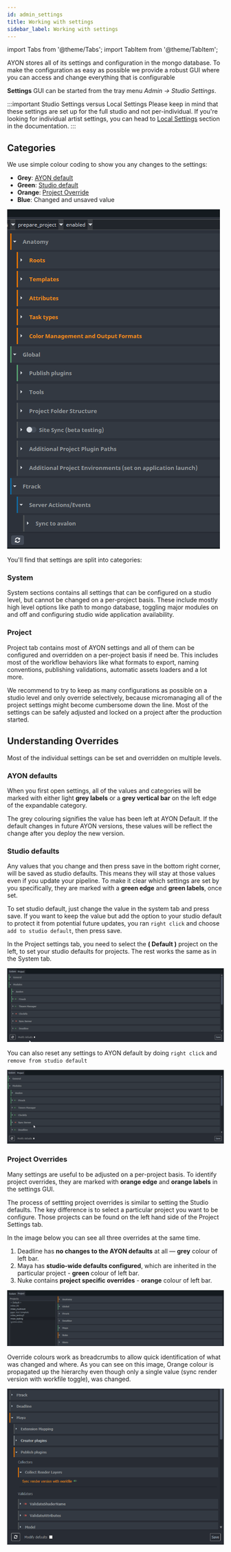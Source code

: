 ```yaml
---
id: admin_settings
title: Working with settings
sidebar_label: Working with settings
---
```


import Tabs from '@theme/Tabs';
import TabItem from '@theme/TabItem';

AYON stores all of its settings and configuration in the mongo database. To make the configuration as easy as possible we provide a robust GUI where you can access and change everything that is configurable

**Settings** GUI can be started from the tray menu *Admin -> Studio Settings*.

:::important Studio Settings versus Local Settings
Please keep in mind that these settings are set up for the full studio and not per-individual. If you're looking for individual artist settings, you can head to
[Local Settings](admin_settings_local.md) section in the documentation.
:::


## Categories

We use simple colour coding to show you any changes to the settings:
- **Grey**: [AYON default](#ayon-defaults)
- **Green**: [Studio default](#ayon-defaults)
- **Orange**: [Project Override](#project-overrides)
- **Blue**: Changed and unsaved value

![Colour coding](assets/settings/settings_colour_coding.png)

You'll find that settings are split into categories:

### System

System sections contains all settings that can be configured on a studio level, but cannot be changed on a per-project basis. These include mostly high level options like path to mongo database, toggling major modules on and off and configuring studio wide application availability.

### Project

Project tab contains most of AYON settings and all of them can be configured and overridden on a per-project basis if need be. This includes most of the workflow behaviors like what formats to export, naming conventions, publishing validations, automatic assets loaders and a lot more.

We recommend to try to keep as many configurations as possible on a studio level and only override selectively, because micromanaging all of the project settings might become cumbersome down the line. Most of the settings can be safely adjusted and locked on a project after the production started.

## Understanding Overrides

Most of the individual settings can be set and overridden on multiple levels.

### AYON defaults
When you first open settings, all of the values and categories will be marked with either light **grey labels** or a **grey vertical bar** on the left edge of the expandable category.

The grey colouring signifies the value has been left at AYON Default. If the default changes in future AYON versions, these values will be reflect the change after you deploy the new version.

### Studio defaults

Any values that you change and then press save in the bottom right corner, will be saved as studio defaults. This means they will stay at those values even if you update your pipeline. To make it clear which settings are set by you specifically, they are marked with a **green edge** and **green labels**, once set.

To set studio default, just change the value in the system tab and press save. If you want to keep the value but add the option to your studio default to protect it from potential future updates, you ran `right click` and choose `add to studio default`, then press save.

In the Project settings tab, you need to select the **( Default )** project on the left, to set your studio defaults for projects. The rest works the same as in the System tab.

![studio_defaults](assets/settings/studio_defaults.gif)

You can also reset any settings to AYON default by doing `right click` and `remove from studio default`

![studio_defaults](assets/settings/studio_defaults_remove.gif)

### Project Overrides

Many settings are useful to be adjusted on a per-project basis. To identify project overrides, they are marked with **orange edge** and **orange labels** in the settings GUI.

The process of settting project overrides is similar to setting the Studio defaults. The key difference is to select a particular project you want to be configure. Those projects can be found on the left hand side of the Project Settings tab.

In the image below you can see all three overrides at the same time.
1. Deadline has **no changes to the AYON defaults** at all — **grey** colour of left bar.
2. Maya has **studio-wide defaults configured**, which are inherited in the particular project - **green** colour of left bar.
3. Nuke contains **project specific overrides** - **orange** colour of left bar.

![colours_01](assets/settings/colours_02.png)

Override colours work as breadcrumbs to allow quick identification of what was changed and where. As you can see on this image, Orange colour is propagated up the hierarchy even though only a single value (sync render version with workfile toggle), was changed.

![override_breadcumbs](assets/settings/override_breadcrumbs.png)
